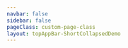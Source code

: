 ```yaml
---
navbar: false
sidebar: false
pageClass: custom-page-class
layout: topAppBar-ShortCollapsedDemo
---
```

